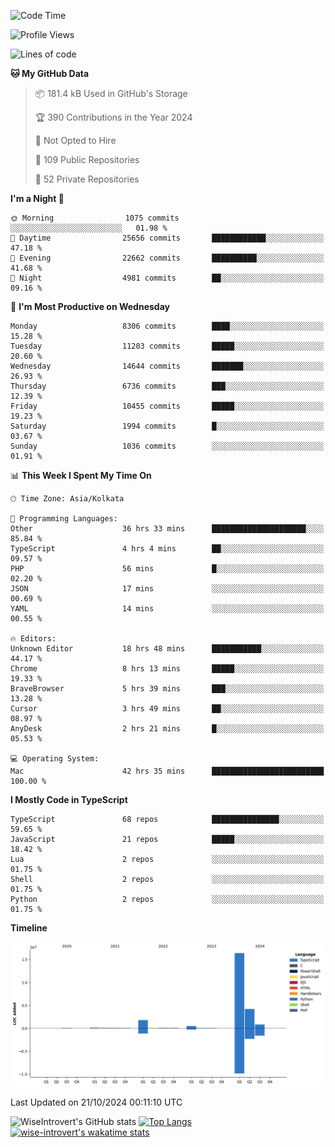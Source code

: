 <!--START_SECTION:waka-->
![Code Time](http://img.shields.io/badge/Code%20Time-1%2C702%20hrs%207%20mins-blue)

![Profile Views](http://img.shields.io/badge/Profile%20Views-0-blue)

![Lines of code](https://img.shields.io/badge/From%20Hello%20World%20I%27ve%20Written-24.4%20million%20lines%20of%20code-blue)

**🐱 My GitHub Data** 

> 📦 181.4 kB Used in GitHub's Storage 
 > 
> 🏆 390 Contributions in the Year 2024
 > 
> 🚫 Not Opted to Hire
 > 
> 📜 109 Public Repositories 
 > 
> 🔑 52 Private Repositories 
 > 
**I'm a Night 🦉** 

```text
🌞 Morning                1075 commits        ░░░░░░░░░░░░░░░░░░░░░░░░░   01.98 % 
🌆 Daytime                25656 commits       ████████████░░░░░░░░░░░░░   47.18 % 
🌃 Evening                22662 commits       ██████████░░░░░░░░░░░░░░░   41.68 % 
🌙 Night                  4981 commits        ██░░░░░░░░░░░░░░░░░░░░░░░   09.16 % 
```
📅 **I'm Most Productive on Wednesday** 

```text
Monday                   8306 commits        ████░░░░░░░░░░░░░░░░░░░░░   15.28 % 
Tuesday                  11203 commits       █████░░░░░░░░░░░░░░░░░░░░   20.60 % 
Wednesday                14644 commits       ███████░░░░░░░░░░░░░░░░░░   26.93 % 
Thursday                 6736 commits        ███░░░░░░░░░░░░░░░░░░░░░░   12.39 % 
Friday                   10455 commits       █████░░░░░░░░░░░░░░░░░░░░   19.23 % 
Saturday                 1994 commits        █░░░░░░░░░░░░░░░░░░░░░░░░   03.67 % 
Sunday                   1036 commits        ░░░░░░░░░░░░░░░░░░░░░░░░░   01.91 % 
```


📊 **This Week I Spent My Time On** 

```text
🕑︎ Time Zone: Asia/Kolkata

💬 Programming Languages: 
Other                    36 hrs 33 mins      █████████████████████░░░░   85.84 % 
TypeScript               4 hrs 4 mins        ██░░░░░░░░░░░░░░░░░░░░░░░   09.57 % 
PHP                      56 mins             █░░░░░░░░░░░░░░░░░░░░░░░░   02.20 % 
JSON                     17 mins             ░░░░░░░░░░░░░░░░░░░░░░░░░   00.69 % 
YAML                     14 mins             ░░░░░░░░░░░░░░░░░░░░░░░░░   00.55 % 

🔥 Editors: 
Unknown Editor           18 hrs 48 mins      ███████████░░░░░░░░░░░░░░   44.17 % 
Chrome                   8 hrs 13 mins       █████░░░░░░░░░░░░░░░░░░░░   19.33 % 
BraveBrowser             5 hrs 39 mins       ███░░░░░░░░░░░░░░░░░░░░░░   13.28 % 
Cursor                   3 hrs 49 mins       ██░░░░░░░░░░░░░░░░░░░░░░░   08.97 % 
AnyDesk                  2 hrs 21 mins       █░░░░░░░░░░░░░░░░░░░░░░░░   05.53 % 

💻 Operating System: 
Mac                      42 hrs 35 mins      █████████████████████████   100.00 % 
```

**I Mostly Code in TypeScript** 

```text
TypeScript               68 repos            ███████████████░░░░░░░░░░   59.65 % 
JavaScript               21 repos            █████░░░░░░░░░░░░░░░░░░░░   18.42 % 
Lua                      2 repos             ░░░░░░░░░░░░░░░░░░░░░░░░░   01.75 % 
Shell                    2 repos             ░░░░░░░░░░░░░░░░░░░░░░░░░   01.75 % 
Python                   2 repos             ░░░░░░░░░░░░░░░░░░░░░░░░░   01.75 % 
```



**Timeline**

![Lines of Code chart](https://raw.githubusercontent.com/wise-introvert/wise-introvert/master/assets/bar_graph.png)


 Last Updated on 21/10/2024 00:11:10 UTC
<!--END_SECTION:waka-->

![WiseIntrovert's GitHub stats](https://github-readme-stats.vercel.app/api?username=wise-introvert&count_private=true&show_icons=true)
[![Top Langs](https://github-readme-stats.vercel.app/api/top-langs/?username=wise-introvert&langs_count=10)](https://github.com/anuraghazra/github-readme-stats)
[![wise-introvert's wakatime stats](https://github-readme-stats.vercel.app/api/wakatime?username=wiseintrovert)](https://github.com/anuraghazra/github-readme-stats)
